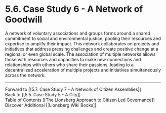 # 5.6. Case Study 6 - A Network of Goodwill

A network of voluntary associations and groups forms around a shared commitment to social and environmental justice, pooling their resources and expertise to amplify their impact. This network collaborates on projects and initiatives that address pressing challenges and create positive change at a regional or even global scale. The association of multiple networks allows those with resources and capacities to make new connections and relationships with others who share their passions, leading to a decentralized acceleration of multiple projects and initiatives simultaneously across the network. 

___

Forward to [[5.7. Case Study 7 - A Network of Citizen Assemblies]]  
Back to [[5.5. Case Study 5 - A City]]  
Table of Contents [[The Lionsberg Approach to Citizen Led Governance]]
Discover Additional [[Lionsberg Wiki Books]]  